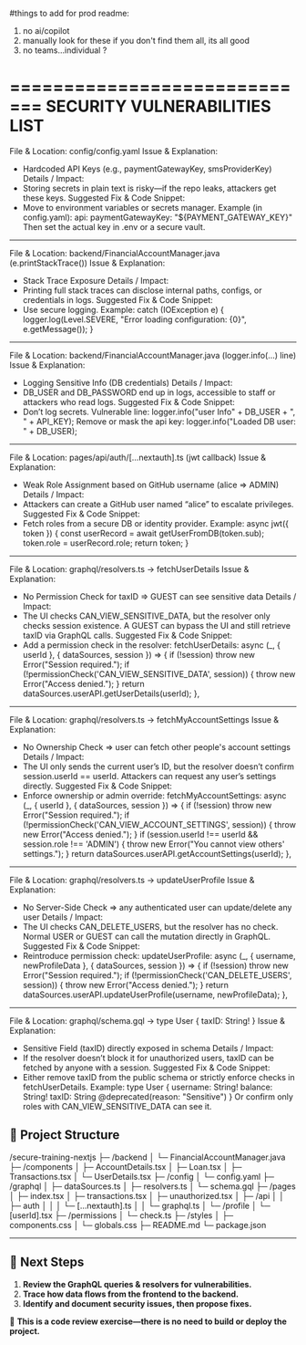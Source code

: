 #things to add for prod readme:
1. no ai/copilot
2. manually look for these if you don't find them all, its all good
3. no teams...individual ? 




=============================
SECURITY VULNERABILITIES LIST
=============================

File & Location: config/config.yaml
Issue & Explanation:
  - Hardcoded API Keys (e.g., paymentGatewayKey, smsProviderKey)
Details / Impact:
  - Storing secrets in plain text is risky—if the repo leaks, attackers get these keys.
Suggested Fix & Code Snippet:
  - Move to environment variables or secrets manager.
  Example (in config.yaml):
    api:
      paymentGatewayKey: "${PAYMENT_GATEWAY_KEY}"
  Then set the actual key in .env or a secure vault.

------------------------------------------------------------------

File & Location: backend/FinancialAccountManager.java (e.printStackTrace())
Issue & Explanation:
  - Stack Trace Exposure
Details / Impact:
  - Printing full stack traces can disclose internal paths, configs, or credentials in logs.
Suggested Fix & Code Snippet:
  - Use secure logging.
    Example:
      catch (IOException e) {
        logger.log(Level.SEVERE, "Error loading configuration: {0}", e.getMessage());
      }

------------------------------------------------------------------

File & Location: backend/FinancialAccountManager.java (logger.info(...) line)
Issue & Explanation:
  - Logging Sensitive Info (DB credentials)
Details / Impact:
  - DB_USER and DB_PASSWORD end up in logs, accessible to staff or attackers who read logs.
Suggested Fix & Code Snippet:
  - Don’t log secrets. 
    Vulnerable line:
      logger.info("user Info" + DB_USER + ", " + API_KEY);
    Remove or mask the api key:
      logger.info("Loaded DB user: " + DB_USER);

------------------------------------------------------------------

File & Location: pages/api/auth/[...nextauth].ts (jwt callback)
Issue & Explanation:
  - Weak Role Assignment based on GitHub username (alice => ADMIN)
Details / Impact:
  - Attackers can create a GitHub user named “alice” to escalate privileges.
Suggested Fix & Code Snippet:
  - Fetch roles from a secure DB or identity provider.
    Example:
      async jwt({ token }) {
        const userRecord = await getUserFromDB(token.sub);
        token.role = userRecord.role;
        return token;
      }

------------------------------------------------------------------

File & Location: graphql/resolvers.ts → fetchUserDetails
Issue & Explanation:
  - No Permission Check for taxID => GUEST can see sensitive data
Details / Impact:
  - The UI checks CAN_VIEW_SENSITIVE_DATA, but the resolver only checks session existence.
    A GUEST can bypass the UI and still retrieve taxID via GraphQL calls.
Suggested Fix & Code Snippet:
  - Add a permission check in the resolver:
    fetchUserDetails: async (_, { userId }, { dataSources, session }) => {
      if (!session) throw new Error("Session required.");
      if (!permissionCheck('CAN_VIEW_SENSITIVE_DATA', session)) {
        throw new Error("Access denied.");
      }
      return dataSources.userAPI.getUserDetails(userId);
    },

------------------------------------------------------------------

File & Location: graphql/resolvers.ts → fetchMyAccountSettings
Issue & Explanation:
  - No Ownership Check => user can fetch other people's account settings
Details / Impact:
  - The UI only sends the current user’s ID, but the resolver doesn’t confirm session.userId == userId.
    Attackers can request any user’s settings directly.
Suggested Fix & Code Snippet:
  - Enforce ownership or admin override:
    fetchMyAccountSettings: async (_, { userId }, { dataSources, session }) => {
      if (!session) throw new Error("Session required.");
      if (!permissionCheck('CAN_VIEW_ACCOUNT_SETTINGS', session)) {
        throw new Error("Access denied.");
      }
      if (session.userId !== userId && session.role !== 'ADMIN') {
        throw new Error("You cannot view others' settings.");
      }
      return dataSources.userAPI.getAccountSettings(userId);
    },

------------------------------------------------------------------

File & Location: graphql/resolvers.ts → updateUserProfile
Issue & Explanation:
  - No Server-Side Check => any authenticated user can update/delete any user
Details / Impact:
  - The UI checks CAN_DELETE_USERS, but the resolver has no check. 
    Normal USER or GUEST can call the mutation directly in GraphQL.
Suggested Fix & Code Snippet:
  - Reintroduce permission check:
    updateUserProfile: async (_, { username, newProfileData }, { dataSources, session }) => {
      if (!session) throw new Error("Session required.");
      if (!permissionCheck('CAN_DELETE_USERS', session)) {
        throw new Error("Access denied.");
      }
      return dataSources.userAPI.updateUserProfile(username, newProfileData);
    },

------------------------------------------------------------------

File & Location: graphql/schema.gql → type User { taxID: String! }
Issue & Explanation:
  - Sensitive Field (taxID) directly exposed in schema
Details / Impact:
  - If the resolver doesn’t block it for unauthorized users, taxID can be fetched by anyone with a session.
Suggested Fix & Code Snippet:
  - Either remove taxID from the public schema or strictly enforce checks in fetchUserDetails.
    Example:
      type User {
        username: String!
        balance: String!
        taxID: String @deprecated(reason: "Sensitive")
      }
    Or confirm only roles with CAN_VIEW_SENSITIVE_DATA can see it.

## 📁 **Project Structure**
/secure-training-nextjs
  ├─ /backend
  │   └─ FinancialAccountManager.java
  ├─ /components
  │   ├─ AccountDetails.tsx
  │   ├─ Loan.tsx
  │   ├─ Transactions.tsx
  │   └─ UserDetails.tsx
  ├─ /config
  │   └─ config.yaml
  ├─ /graphql
  │   ├─ dataSources.ts
  │   ├─ resolvers.ts
  │   └─ schema.gql
  ├─ /pages
  │   ├─ index.tsx
  │   ├─ transactions.tsx
  │   ├─ unauthorized.tsx
  │   ├─ /api
  │   │   ├─ auth
  │   │   │   └─ [...nextauth].ts
  │   │   └─ graphql.ts
  │   └─ /profile
  │       └─ [userId].tsx
  ├─ /permissions
  │   └─ check.ts
  ├─ /styles
  │   ├─ components.css
  │   └─ globals.css
  ├─ README.md
  └─ package.json

---

## 🚀 **Next Steps**
1. **Review the GraphQL queries & resolvers for vulnerabilities.**
2. **Trace how data flows from the frontend to the backend.**
3. **Identify and document security issues, then propose fixes.**

📌 **This is a code review exercise—there is no need to build or deploy the project.**
